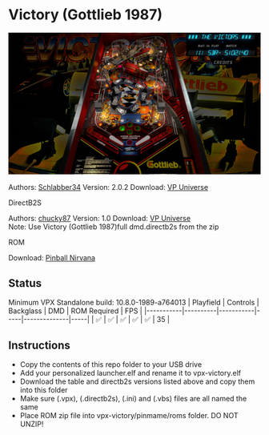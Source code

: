 # Victory (Gottlieb 1987)

![Table Preview](../../images/vpx-victory.png)

Authors: [Schlabber34](https://vpuniverse.com/profile/11680-schlabber34/)
Version: 2.0.2
Download: [VP Universe](https://vpuniverse.com/files/file/10390-victory-gottlieb-1987/)

DirectB2S

Authors: [chucky87](https://vpuniverse.com/profile/10099-chucky87/)
Version: 1.0
Download: [VP Universe](https://vpuniverse.com/files/file/4737-victory-premier-1987-2scr-et-3scr-with-animation/)  
Note: Use Victory (Gottlieb 1987)full dmd.directb2s from the zip

ROM

Download: [Pinball Nirvana](https://pinballnirvana.com/forums/resources/victory.2562/)

## Status 

Minimum VPX Standalone build: 10.8.0-1989-a764013
| Playfield | Controls | Backglass | DMD | ROM Required | FPS | 
|-----------|----------|-----------|-----|--------------|-----|
| :white_check_mark: | :white_check_mark: | :white_check_mark: | :white_check_mark: | :white_check_mark: | 35 |

## Instructions

- Copy the contents of this repo folder to your USB drive
- Add your personalized launcher.elf and rename it to vpx-victory.elf
- Download the table and directb2s versions listed above and copy them into this folder
- Make sure (.vpx), (.directb2s), (.ini) and (.vbs) files are all named the same
- Place ROM zip file into vpx-victory/pinmame/roms folder. DO NOT UNZIP!

